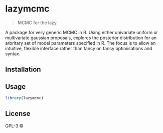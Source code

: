 
# lazymcmc

> MCMC for the lazy

A package for very generic MCMC in R. Using either univariate uniform or multivariate gaussian proposals, explores the posterior distribution for an arbritary set of model parameters specified in R. The focus is to allow an intuitive, flexible interface rather than fancy on fancy optimisations and syntax.

## Installation

## Usage

```r
library(lazymcmc)
```

## License

GPL-3 © 
